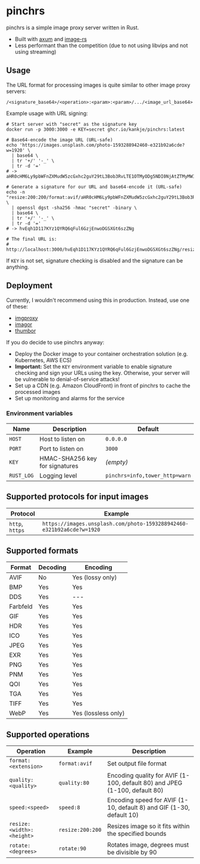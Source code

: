 # pinchrs

pinchrs is a simple image proxy server written in Rust.

- Built with [axum](https://github.com/tokio-rs/axum) and [image-rs](https://github.com/image-rs/image)
- Less performant than the competition (due to not using libvips and not using streaming)

## Usage

The URL format for processing images is quite similar to other image proxy servers:

```
/<signature_base64>/<operation>:<param>:<param>/.../<image_url_base64>
```

Example usage with URL signing:

```
# Start server with "secret" as the signature key
docker run -p 3000:3000 -e KEY=secret ghcr.io/kankje/pinchrs:latest

# Base64-encode the image URL (URL-safe)
echo 'https://images.unsplash.com/photo-1593288942460-e321b92a6cde?w=1920' \
  | base64 \
  | tr '+/' '-_' \
  | tr -d '='
# -> aHR0cHM6Ly9pbWFnZXMudW5zcGxhc2guY29tL3Bob3RvLTE1OTMyODg5NDI0NjAtZTMyMWI5MmE2Y2RlP3c9MTkyMAo

# Generate a signature for our URL and base64-encode it (URL-safe)
echo -n "resize:200:200/format:avif/aHR0cHM6Ly9pbWFnZXMudW5zcGxhc2guY29tL3Bob3RvLTE1OTMyODg5NDI0NjAtZTMyMWI5MmE2Y2RlP3c9MTkyMAo" \
  | openssl dgst -sha256 -hmac "secret" -binary \
  | base64 \
  | tr '+/' '-_' \
  | tr -d '='
# -> hvEqh1D117KYz1QYRQ6qFul6GzjEnwoDGSXGt6szZNg

# The final URL is:
# http://localhost:3000/hvEqh1D117KYz1QYRQ6qFul6GzjEnwoDGSXGt6szZNg/resize:200:200/format:avif/aHR0cHM6Ly9pbWFnZXMudW5zcGxhc2guY29tL3Bob3RvLTE1OTMyODg5NDI0NjAtZTMyMWI5MmE2Y2RlP3c9MTkyMAo
```

If `KEY` is not set, signature checking is disabled and the signature can be anything.

## Deployment

Currently, I wouldn't recommend using this in production. Instead, use one of these:

- [imgproxy](https://github.com/imgproxy/imgproxy)
- [imagor](https://github.com/cshum/imagor)
- [thumbor](https://github.com/thumbor/thumbor)

If you do decide to use pinchrs anyway:

- Deploy the Docker image to your container orchestration solution (e.g. Kubernetes, AWS ECS)
- **Important:** Set the `KEY` environment variable to enable signature checking and sign your URLs using the key.
  Otherwise, your
  server will be vulnerable to denial-of-service attacks!
- Set up a CDN (e.g. Amazon CloudFront) in front of pinchrs to cache the processed images
- Set up monitoring and alarms for the service

### Environment variables

| Name       | Description                    | Default                        |
|------------|--------------------------------|--------------------------------|
| `HOST`     | Host to listen on              | `0.0.0.0`                      |
| `PORT`     | Port to listen on              | `3000`                         |
| `KEY`      | HMAC-SHA256 key for signatures | _(empty)_                      |
| `RUST_LOG` | Logging level                  | `pinchrs=info,tower_http=warn` |

## Supported protocols for input images

| Protocol        | Example                                                               |
|-----------------|-----------------------------------------------------------------------|
| `http`, `https` | `https://images.unsplash.com/photo-1593288942460-e321b92a6cde?w=1920` |

## Supported formats

| Format   | Decoding | Encoding            |
|----------|----------|---------------------|
| AVIF     | No       | Yes (lossy only)    |
| BMP      | Yes      | Yes                 |
| DDS      | Yes      | ---                 |
| Farbfeld | Yes      | Yes                 |
| GIF      | Yes      | Yes                 |
| HDR      | Yes      | Yes                 |
| ICO      | Yes      | Yes                 |
| JPEG     | Yes      | Yes                 |
| EXR      | Yes      | Yes                 |
| PNG      | Yes      | Yes                 |
| PNM      | Yes      | Yes                 |
| QOI      | Yes      | Yes                 |
| TGA      | Yes      | Yes                 |
| TIFF     | Yes      | Yes                 |
| WebP     | Yes      | Yes (lossless only) |

## Supported operations

| Operation                 | Example          | Description                                                                |
|---------------------------|------------------|----------------------------------------------------------------------------|
| `format:<extension>`      | `format:avif`    | Set output file format                                                     |
| `quality:<quality>`       | `quality:80`     | Encoding quality for AVIF (1-100, default 80) and JPEG (1-100, default 80) |
| `speed:<speed>`           | `speed:8`        | Encoding speed for AVIF (1-10, default 8) and GIF (1-30, default 10)       |
| `resize:<width>:<height>` | `resize:200:200` | Resizes image so it fits within the specified bounds                       |
| `rotate:<degrees>`        | `rotate:90`      | Rotates image, degrees must be divisible by 90                             |
